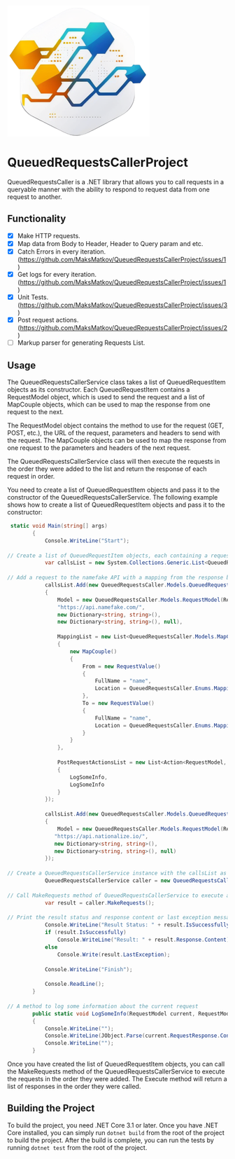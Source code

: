 ![logo](logo.png)
# QueuedRequestsCallerProject

QueuedRequestsCaller is a .NET library that allows you to call requests in a queryable manner with the ability to respond to request data from one request to another.

## Functionality

- [x] Make HTTP requests.
- [x] Map data from Body to Header, Header to Query param and etc.
- [x] Catch Errors in every iteration. (https://github.com/MaksMatkov/QueuedRequestsCallerProject/issues/1)
- [x] Get logs for every iteration. (https://github.com/MaksMatkov/QueuedRequestsCallerProject/issues/1)
- [x] Unit Tests. (https://github.com/MaksMatkov/QueuedRequestsCallerProject/issues/3)
- [x] Post request actions. (https://github.com/MaksMatkov/QueuedRequestsCallerProject/issues/2)
- [ ] Markup parser for generating Requests List. 

## Usage

The QueuedRequestsCallerService class takes a list of QueuedRequestItem objects as its constructor. Each QueuedRequestItem contains a RequestModel object, which is used to send the request and a list of MapCouple objects, which can be used to map the response from one request to the next.

The RequestModel object contains the method to use for the request (GET, POST, etc.), the URL of the request, parameters and headers to send with the request. The MapCouple objects can be used to map the response from one request to the parameters and headers of the next request.

The QueuedRequestsCallerService class will then execute the requests in the order they were added to the list and return the response of each request in order.

You need to create a list of QueuedRequestItem objects and pass it to the constructor of the QueuedRequestsCallerService. The following example shows how to create a list of QueuedRequestItem objects and pass it to the constructor:

```C#
 static void Main(string[] args)
        {
            Console.WriteLine("Start");

// Create a list of QueuedRequestItem objects, each containing a request model, mapping list, and post-request actions list
            var callsList = new System.Collections.Generic.List<QueuedRequestsCaller.Models.QueuedRequestItem>();

// Add a request to the namefake API with a mapping from the response body to a query parameter, and two post-request actions to log some information
            callsList.Add(new QueuedRequestsCaller.Models.QueuedRequestItem()
            {
                Model = new QueuedRequestsCaller.Models.RequestModel(RestSharp.Method.Get,
                "https://api.namefake.com/",
                new Dictionary<string, string>(),
                new Dictionary<string, string>(), null),

                MappingList = new List<QueuedRequestsCaller.Models.MapCouple>()
                {
                    new MapCouple()
                    {
                        From = new RequestValue()
                        {
                            FullName = "name",
                            Location = QueuedRequestsCaller.Enums.MappingValueLocation.Body
                        },
                        To = new RequestValue()
                        {
                            FullName = "name",
                            Location = QueuedRequestsCaller.Enums.MappingValueLocation.QueryParam
                        }
                    }
                },

                PostRequestActionsList = new List<Action<RequestModel, RequestModel>>()
                {
                    LogSomeInfo,
                    LogSomeInfo
                }
            });

            callsList.Add(new QueuedRequestsCaller.Models.QueuedRequestItem()
            {
                Model = new QueuedRequestsCaller.Models.RequestModel(RestSharp.Method.Get,
               "https://api.nationalize.io/",
               new Dictionary<string, string>(),
               new Dictionary<string, string>(), null)
            });

// Create a QueuedRequestsCallerService instance with the callsList as a parameter
            QueuedRequestsCallerService caller = new QueuedRequestsCallerService(new QueuedRequestsCallerSettings() { RequestsList = callsList });

// Call MakeRequests method of QueuedRequestsCallerService to execute all requests sequentially
            var result = caller.MakeRequests();

// Print the result status and response content or last exception message
            Console.WriteLine("Result Status: " + result.IsSuccessfully);
            if (result.IsSuccessfully)
                Console.WriteLine("Result: " + result.Response.Content);
            else
                Console.Write(result.LastException);

            Console.WriteLine("Finish");

            Console.ReadLine();
        }

// A method to log some information about the current request
        public static void LogSomeInfo(RequestModel current, RequestModel next)
        {
            Console.WriteLine("");
            Console.WriteLine(JObject.Parse(current.RequestResponse.Content));
            Console.WriteLine("");
        }
```

Once you have created the list of QueuedRequestItem objects, you can call the MakeRequests method of the QueuedRequestsCallerService to execute the requests in the order they were added. The Execute method will return a list of responses in the order they were called.

## Building the Project

To build the project, you need .NET Core 3.1 or later. Once you have .NET Core installed, you can simply run `dotnet build` from the root of the project to build the project. After the build is complete, you can run the tests by running `dotnet test` from the root of the project.
